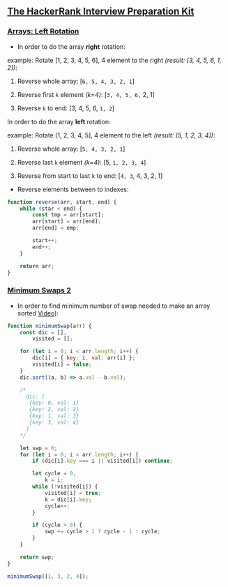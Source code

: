 ## [The HackerRank Interview Preparation Kit](https://www.hackerrank.com/interview/interview-preparation-kit)

### [Arrays: Left Rotation](https://www.hackerrank.com/challenges/ctci-array-left-rotation/problem?h_l=interview&playlist_slugs%5B%5D=interview-preparation-kit&playlist_slugs%5B%5D=arrays)

-   In order to do the array **right** rotation:

example: Rotate [1, 2, 3, 4, 5, 6], 4 element to the right _(result: [3, 4, 5, 6, 1, 2])_:

1. Reverse whole array: [`6, 5, 4, 3, 2, 1`]

2. Reverse first `k` element _(k=4)_: [`3, 4, 5, 6,` 2, 1]

3. Reverse `k` to end: [3, 4, 5, 6, `1, 2`]

In order to do the array **left** rotation:

example: Rotate [1, 2, 3, 4, 5], 4 element to the left _(result: [5, 1, 2, 3, 4])_:

1. Reverse whole array: [`5, 4, 3, 2, 1`]

2. Reverse last `k` element _(k=4)_: [5, `1, 2, 3, 4`]

3. Reverse from start to last `k` to end: [`4, 3`, 4, 3, 2, 1]

-   Reverse elements between to indexes:

```js
function reverse(arr, start, end) {
    while (star < end) {
        const tmp = arr[start];
        arr[start] = arr[end];
        arr[end] = emp;

        start++;
        end++;
    }

    return arr;
}
```

### [Minimum Swaps 2](https://www.hackerrank.com/challenges/minimum-swaps-2/problem?h_l=interview&playlist_slugs%5B%5D=interview-preparation-kit&playlist_slugs%5B%5D=arrays&h_r=next-challenge&h_v=zen)

-   In order to find minimum number of swap needed to make an array sorted [Video](https://www.youtube.com/watch?v=f7IIW0HVUcQ)):

```js
function minimumSwap(arr) {
    const dic = [],
        visited = [];

    for (let i = 0; i < arr.length; i++) {
        dic[i] = { key: i, val: arr[i] };
        visited[i] = false;
    }
    dic.sort((a, b) => a.val - b.val);

    /*
      dic: [
       {key: 0, val: 1}
       {key: 2, val: 2}
       {key: 1, val: 3}
       {key: 3, val: 4}
      ]
    */

    let swp = 0;
    for (let i = 0; i < arr.length; i++) {
        if (dic[i].key === i || visited[i]) continue;

        let cycle = 0,
            k = i;
        while (!visited[i]) {
            visited[i] = true;
            k = dic[i].key;
            cycle++;
        }

        if (cycle > 0) {
            swp += cycle > 1 ? cycle - 1 : cycle;
        }
    }

    return swp;
}

minimumSwap([1, 3, 2, 4]);
```
